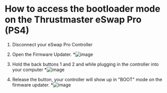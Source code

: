 # How to access the bootloader mode on the Thrustmaster eSwap Pro (PS4) 

1. Disconnect your eSwap Pro Controller

2. Open the Firmware Updater.
*![image](https://user-images.githubusercontent.com/16516667/193487295-15a2b34d-5275-4827-b48e-adf813f1ecab.png)

3. Hold the back buttons 1 and 2 and while plugging in the controller into your computer 
*![image](https://user-images.githubusercontent.com/16516667/193487353-ef713401-8821-48cf-93d8-05b34b0237c1.png)

4. Release the button, your controller will show up in "BOOT" mode on the firmware updater. 
*![image](https://user-images.githubusercontent.com/16516667/193487521-73ef1b71-5835-461a-87e5-7ac49e4d01b0.png)

